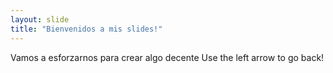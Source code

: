 ```yaml
---
layout: slide
title: "Bienvenidos a mis slides!"
---
```

Vamos a esforzarnos para crear algo decente
Use the left arrow to go back!
